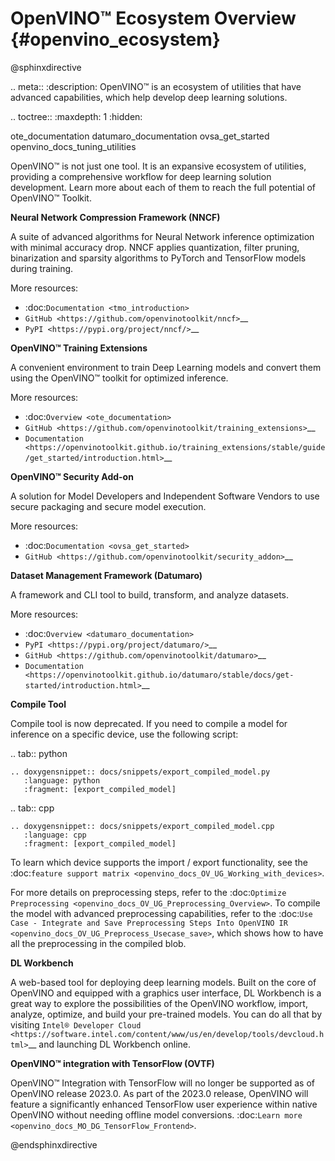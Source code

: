 # OpenVINO™ Ecosystem Overview {#openvino_ecosystem}

@sphinxdirective

.. meta::
   :description: OpenVINO™ is an ecosystem of utilities that have advanced capabilities, which help develop deep learning solutions.


.. toctree::
   :maxdepth: 1
   :hidden:

   ote_documentation
   datumaro_documentation
   ovsa_get_started
   openvino_docs_tuning_utilities


OpenVINO™ is not just one tool. It is an expansive ecosystem of utilities, providing a comprehensive workflow for deep learning solution development. Learn more about each of them to reach the full potential of OpenVINO™ Toolkit.



**Neural Network Compression Framework (NNCF)**

A suite of advanced algorithms for Neural Network inference optimization with minimal accuracy drop. NNCF applies quantization, filter pruning, binarization and sparsity algorithms to PyTorch and TensorFlow models during training.

More resources:

* :doc:`Documentation <tmo_introduction>`  
* `GitHub <https://github.com/openvinotoolkit/nncf>`__  
* `PyPI <https://pypi.org/project/nncf/>`__  


**OpenVINO™ Training Extensions**

A convenient environment to train Deep Learning models and convert them using the OpenVINO™ toolkit for optimized inference.

More resources:

* :doc:`Overview <ote_documentation>`
* `GitHub <https://github.com/openvinotoolkit/training_extensions>`__
* `Documentation <https://openvinotoolkit.github.io/training_extensions/stable/guide/get_started/introduction.html>`__


**OpenVINO™ Security Add-on**

A solution for Model Developers and Independent Software Vendors to use secure packaging and secure model execution.	 

More resources:

* :doc:`Documentation <ovsa_get_started>`
* `GitHub <https://github.com/openvinotoolkit/security_addon>`__  

**Dataset Management Framework (Datumaro)**

A framework and CLI tool to build, transform, and analyze datasets.

More resources:
 
* :doc:`Overview <datumaro_documentation>`
* `PyPI <https://pypi.org/project/datumaro/>`__  
* `GitHub <https://github.com/openvinotoolkit/datumaro>`__  
* `Documentation <https://openvinotoolkit.github.io/datumaro/stable/docs/get-started/introduction.html>`__ 

**Compile Tool** 


Compile tool is now deprecated. If you need to compile a model for inference on a specific device, use the following script: 

.. tab:: python

    .. doxygensnippet:: docs/snippets/export_compiled_model.py
       :language: python
       :fragment: [export_compiled_model]

.. tab:: cpp

    .. doxygensnippet:: docs/snippets/export_compiled_model.cpp
       :language: cpp
       :fragment: [export_compiled_model]


To learn which device supports the import / export functionality, see the :doc:`feature support matrix <openvino_docs_OV_UG_Working_with_devices>`.

For more details on preprocessing steps, refer to the :doc:`Optimize Preprocessing <openvino_docs_OV_UG_Preprocessing_Overview>`. To compile the model with advanced preprocessing capabilities, refer to the :doc:`Use Case - Integrate and Save Preprocessing Steps Into OpenVINO IR <openvino_docs_OV_UG_Preprocess_Usecase_save>`, which shows how to have all the preprocessing in the compiled blob. 

**DL Workbench**

A web-based tool for deploying deep learning models. Built on the core of OpenVINO and equipped with a graphics user interface, DL Workbench is a great way to explore the possibilities of the OpenVINO workflow, import, analyze, optimize, and build your pre-trained models. You can do all that by visiting `Intel® Developer Cloud <https://software.intel.com/content/www/us/en/develop/tools/devcloud.html>`__ and launching DL Workbench online.

**OpenVINO™ integration with TensorFlow (OVTF)**

OpenVINO™ Integration with TensorFlow will no longer be supported as of OpenVINO release 2023.0. As part of the 2023.0 release, OpenVINO will feature a significantly enhanced TensorFlow user experience within native OpenVINO without needing offline model conversions. :doc:`Learn more <openvino_docs_MO_DG_TensorFlow_Frontend>`.

@endsphinxdirective

